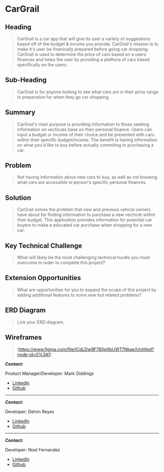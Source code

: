 
# CarGrail #

## Heading ##
  > CarGrail is a car app that will give its user a variety of suggestions based off of the budget & income you provide. CarGrail's mission is to make it's user be finanically prepared before going car shopping. CarGrail is used to determine the price of cars based on a users finances and helps the user by providing a plethora of cars based specifically on the users .
  

## Sub-Heading ##
  > CarGrail is for anyone looking to see what cars are in their price range in preperation for when they go car shopping.
  

## Summary ##
  > CarGrail's main purpose is providing information to those seeking information on vechicals base on their personal finance. Users can input a budget or income of their choice and be presented with cars within their specific budget/income. The benefit is having information on what you'd like to buy before actually commiting to purchasing a car.

## Problem ##
  > Not having information about new cars to buy, as well as not knowing what cars are accessible to person's specific personal finances.

## Solution ##
  > CarGrail solves the problem that new and previous vehical owners have about for finding information to purchase a new vechicle within their budget. This application provides information for potenital car buyers to make a educated car purchase when shopping for a new car.

## Key Technical Challenge ##
  > What will likely be the most challenging technical hurdle you must overcome in order to complete this project?

## Extension Opportunities ##
  > What are opportunities for you to expand the scope of this project by adding additional features to solve new but related problems?

## ERD Diagram
  > Link your ERD diagram. 

## Wireframes
  > (https://www.figma.com/file/lCdLDw9F780pXbUWT7Nkae/Untitled?node-id=0%3A1)

***Contact:***

Product Manager/Developer: Mark Giddings

* [LinkedIn](https://www.linkedin.com/in/mark-giddings-104a74146/)
* [Github](https://github.com/MarkGiddings202)

___

***Contact:***

Developer: Delvin Reyes

* [LinkedIn](https://www.linkedin.com/in/delvinreyes/)
* [Github](https://github.com/DelvinReyes95)
  
___

***Contact:***

Developer: Noel Fernandez

* [LinkedIn](https://www.linkedin.com/in/noelfernandez98/)
* [Github](https://github.com/noelfernandez98)
